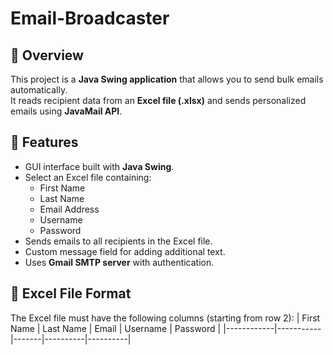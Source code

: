 # Email-Broadcaster

## 📌 Overview
This project is a **Java Swing application** that allows you to send bulk emails automatically.  
It reads recipient data from an **Excel file (.xlsx)** and sends personalized emails using **JavaMail API**.

## 🚀 Features
- GUI interface built with **Java Swing**.
- Select an Excel file containing:
  - First Name
  - Last Name
  - Email Address
  - Username
  - Password
- Sends emails to all recipients in the Excel file.
- Custom message field for adding additional text.
- Uses **Gmail SMTP server** with authentication.

## 📂 Excel File Format
The Excel file must have the following columns (starting from row 2):
| First Name | Last Name | Email | Username | Password |
|------------|-----------|-------|----------|----------|
